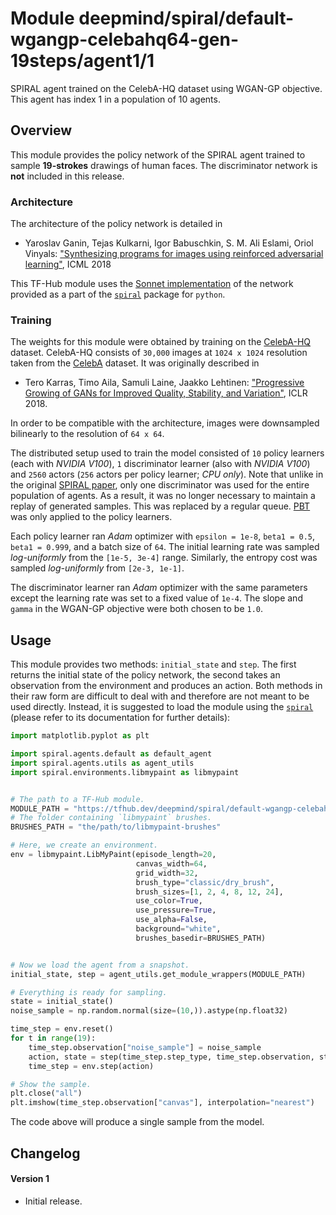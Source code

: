 # Module deepmind/spiral/default-wgangp-celebahq64-gen-19steps/agent1/1

SPIRAL agent trained on the CelebA-HQ dataset using WGAN-GP objective. This
agent has index 1 in a population of 10 agents.

<!-- dataset: celeba-hq -->
<!-- asset-path: legacy -->
<!-- module-type: image-rnn-agent -->
<!-- network-architecture: Other -->
<!-- fine-tunable: false -->
<!-- format: hub -->


## Overview

This module provides the policy network of the SPIRAL agent trained to sample
**19-strokes** drawings of human faces. The discriminator network is **not**
included in this release.

### Architecture

The architecture of the policy network is detailed in

*   Yaroslav Ganin, Tejas Kulkarni, Igor Babuschkin, S. M. Ali Eslami, Oriol
    Vinyals:
    ["Synthesizing programs for images using reinforced adversarial learning"](http://proceedings.mlr.press/v80/ganin18a.html),
    ICML 2018

This TF-Hub module uses the [Sonnet implementation]() of the network provided as
a part of the [`spiral`](https://github.com/deepmind/spiral) package for
`python`.

### Training

The weights for this module were obtained by training on the
[CelebA-HQ](https://github.com/tkarras/progressive_growing_of_gans) dataset.
CelebA-HQ consists of `30,000` images at `1024 x 1024` resolution taken from the
[CelebA](http://mmlab.ie.cuhk.edu.hk/projects/CelebA.html) dataset. It was
originally described in

*   Tero Karras, Timo Aila, Samuli Laine, Jaakko Lehtinen: ["Progressive Growing
    of GANs for Improved Quality, Stability, and
    Variation"](https://research.nvidia.com/publication/2017-10_Progressive-Growing-of),
    ICLR 2018.

In order to be compatible with the architecture, images were downsampled
bilinearly to the resolution of `64 x 64`.

The distributed setup used to train the model consisted of `10` policy learners
(each with *NVIDIA V100*), `1` discriminator learner (also with *NVIDIA V100*)
and `2560` actors (`256` actors per policy learner; *CPU only*). Note that
unlike in the original
[SPIRAL paper](http://proceedings.mlr.press/v80/ganin18a.html), only one
discriminator was used for the entire population of agents. As a result, it was
no longer necessary to maintain a replay of generated samples. This was replaced
by a regular queue. [PBT](https://arxiv.org/abs/1711.09846) was only applied to
the policy learners.

Each policy learner ran *Adam* optimizer with `epsilon = 1e-8`, `beta1 = 0.5`,
`beta1 = 0.999`, and a batch size of `64`. The initial learning rate was sampled
*log-uniformly* from the `[1e-5, 3e-4]` range. Similarly, the entropy cost was
sampled *log-uniformly* from `[2e-3, 1e-1]`.

The discriminator learner ran *Adam* optimizer with the same parameters except
the learning rate was set to a fixed value of `1e-4`. The slope and `gamma` in
the WGAN-GP objective were both chosen to be `1.0`.

## Usage

This module provides two methods: `initial_state` and `step`. The first returns
the initial state of the policy network, the second takes an observation from
the environment and produces an action. Both methods in their raw form are
difficult to deal with and therefore are not meant to be used directly. Instead,
it is suggested to load the module using the
[`spiral`](https://github.com/deepmind/spiral) (please refer to its
documentation for further details):

```python
import matplotlib.pyplot as plt

import spiral.agents.default as default_agent
import spiral.agents.utils as agent_utils
import spiral.environments.libmypaint as libmypaint


# The path to a TF-Hub module.
MODULE_PATH = "https://tfhub.dev/deepmind/spiral/default-wgangp-celebahq64-gen-19steps/agent1/1"
# The folder containing `libmypaint` brushes.
BRUSHES_PATH = "the/path/to/libmypaint-brushes"

# Here, we create an environment.
env = libmypaint.LibMyPaint(episode_length=20,
                            canvas_width=64,
                            grid_width=32,
                            brush_type="classic/dry_brush",
                            brush_sizes=[1, 2, 4, 8, 12, 24],
                            use_color=True,
                            use_pressure=True,
                            use_alpha=False,
                            background="white",
                            brushes_basedir=BRUSHES_PATH)


# Now we load the agent from a snapshot.
initial_state, step = agent_utils.get_module_wrappers(MODULE_PATH)

# Everything is ready for sampling.
state = initial_state()
noise_sample = np.random.normal(size=(10,)).astype(np.float32)

time_step = env.reset()
for t in range(19):
    time_step.observation["noise_sample"] = noise_sample
    action, state = step(time_step.step_type, time_step.observation, state)
    time_step = env.step(action)

# Show the sample.
plt.close("all")
plt.imshow(time_step.observation["canvas"], interpolation="nearest")
```

The code above will produce a single sample from the model.

## Changelog

#### Version 1

*   Initial release.
